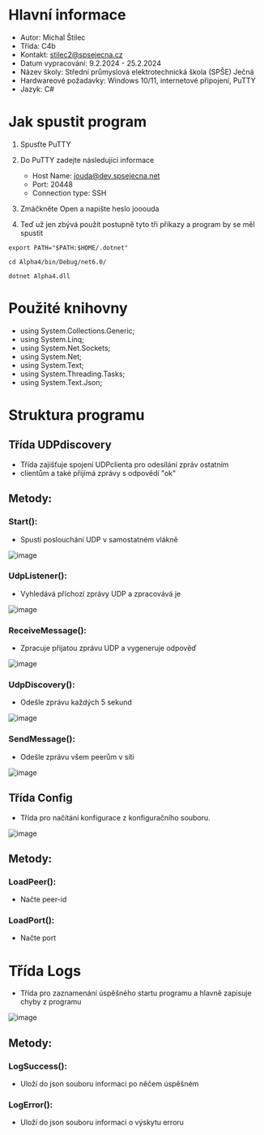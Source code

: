 # Hlavní informace
- Autor: Michal Štilec
- Třída: C4b
- Kontakt: stilec2@spsejecna.cz
- Datum vypracování: 9.2.2024 - 25.2.2024
- Název školy: Střední průmyslová elektrotechnická škola (SPŠE) Ječná 
- Hardwareové požadavky: Windows 10/11, internetové připojení, PuTTY
- Jazyk: C#
  
# Jak spustit program
1. Spusťte PuTTY

2. Do PuTTY zadejte následující informace
	* Host Name: jouda@dev.spsejecna.net
	* Port: 20448
	* Connection type: SSH

3. Zmáčkněte Open a napište heslo jooouda

4. Teď už jen zbývá použít postupně tyto tři příkazy a program by se měl spustit
```
export PATH="$PATH:$HOME/.dotnet"
```
```
cd Alpha4/bin/Debug/net6.0/
```
```
dotnet Alpha4.dll
```

# Použité knihovny
* using System.Collections.Generic;
* using System.Linq;
* using System.Net.Sockets;
* using System.Net;
* using System.Text;
* using System.Threading.Tasks;
* using System.Text.Json;

# Struktura programu

## Třída UDPdiscovery
- Třída zajišťuje spojení UDPclienta pro odesílání zpráv ostatním
- clientům a také přijímá zprávy s odpovědí "ok"
## Metody: 
### Start(): 
- Spustí poslouchání UDP v samostatném vlákně

![image](https://github.com/MichalStilec/Alpha4/assets/113086016/d95213b3-0f51-4e16-ade8-637eb1ecba20)

### UdpListener(): 
- Vyhledává příchozí zprávy UDP a zpracovává je

![image](https://github.com/MichalStilec/Alpha4/assets/113086016/fec73236-abbe-46f3-9124-50d5cf7a5eee)

### ReceiveMessage(): 
- Zpracuje přijatou zprávu UDP a vygeneruje odpověď

![image](https://github.com/MichalStilec/Alpha4/assets/113086016/58e1cbd2-a052-4b4d-9f8c-81ea811c3dea)

### UdpDiscovery(): 
- Odešle zprávu každých 5 sekund

![image](https://github.com/MichalStilec/Alpha4/assets/113086016/39ac02bf-9f1a-4771-9029-21737d2f858d)


### SendMessage(): 
- Odešle zprávu všem peerům v síti

![image](https://github.com/MichalStilec/Alpha4/assets/113086016/d456a3c2-f4c0-4f7c-a7bd-0da0261d46bc)



## Třída Config
- Třída pro načítání konfigurace z konfiguračního souboru.

![image](https://github.com/MichalStilec/Alpha4/assets/113086016/57025550-d130-4f0e-8940-5ceec0a8acfb)

## Metody:
### LoadPeer(): 
- Načte peer-id
### LoadPort():
- Načte port

# Třída Logs
- Třída pro zaznamenání úspěšného startu programu a hlavně zapisuje chyby z programu

![image](https://github.com/MichalStilec/Alpha4/assets/113086016/806f00f9-12aa-40c9-8ffd-a25a69f68e4c)

## Metody:
### LogSuccess(): 
- Uloží do json souboru informaci po něčem úspěšném
### LogError():
- Uloží do json souboru informaci o výskytu erroru

